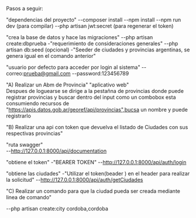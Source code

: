 Pasos a seguir:

"dependencias del proyecto"
--composer install
--npm install
--npm run dev (para compilar)
--php artisan jwt:secret (para regenerar el token)


"crea la base de datos y hace las migraciones"
--php artisan create:dbprueba 					-"requerimiento de consideraciones generales"
--php artisan db:seed  (opcional)				-"Seeder de ciudades y provincias argentinas, se genera igual en el comando anterior"



"usuario por defecto para acceder por login al sistema"
--correo:prueba@gmail.com
--password:123456789

"A) Realizar un Abm de Provincia"
"aplicativo web"						
Despues de loguearse se dirige a la pestañna de provincias donde puede registrar provincias y buscar dentro del input como un combobox
esta consumiendo recursos de "https://apis.datos.gob.ar/georef/api/provincias",bucsa un nombre y puede registrarlo   


"B) Realizar una api con token que devuelva el listado de Ciudades con sus respectivas provincias"

"ruta swagger"									
--http://127.0.0.1:8000/api/documentation

"obtiene el token"								-"BEARER TOKEN"
--http://127.0.0.1:8000/api/auth/login

"obtiene las ciudades"							-"Utilizar el token(beader <token>) en el header para realizar la solicitud"
--http://127.0.0.1:8000/api/auth/getCiudades


"C) Realizar un comando para que la ciudad pueda ser creada mediante linea de comando"

--php artisan create:city cordoba,cordoba